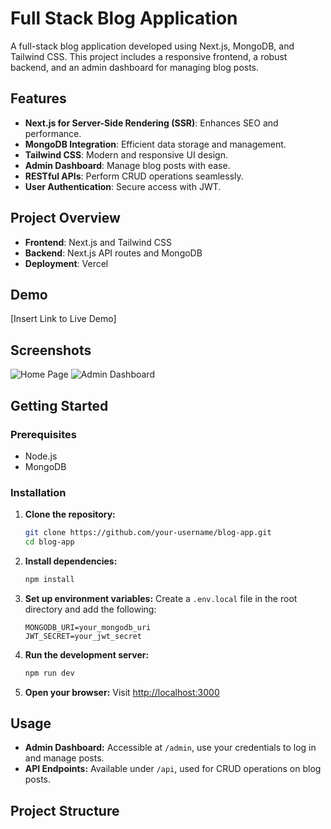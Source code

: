 # Full Stack Blog Application

A full-stack blog application developed using Next.js, MongoDB, and Tailwind CSS. This project includes a responsive frontend, a robust backend, and an admin dashboard for managing blog posts.

## Features

- **Next.js for Server-Side Rendering (SSR)**: Enhances SEO and performance.
- **MongoDB Integration**: Efficient data storage and management.
- **Tailwind CSS**: Modern and responsive UI design.
- **Admin Dashboard**: Manage blog posts with ease.
- **RESTful APIs**: Perform CRUD operations seamlessly.
- **User Authentication**: Secure access with JWT.

## Project Overview

- **Frontend**: Next.js and Tailwind CSS
- **Backend**: Next.js API routes and MongoDB
- **Deployment**: Vercel

## Demo

[Insert Link to Live Demo]

## Screenshots

![Home Page](path/to/homepage-screenshot.png)
![Admin Dashboard](path/to/admin-dashboard-screenshot.png)

## Getting Started

### Prerequisites

- Node.js
- MongoDB

### Installation

1. **Clone the repository:**
    ```bash
    git clone https://github.com/your-username/blog-app.git
    cd blog-app
    ```

2. **Install dependencies:**
    ```bash
    npm install
    ```

3. **Set up environment variables:**
    Create a `.env.local` file in the root directory and add the following:
    ```env
    MONGODB_URI=your_mongodb_uri
    JWT_SECRET=your_jwt_secret
    ```

4. **Run the development server:**
    ```bash
    npm run dev
    ```

5. **Open your browser:**
    Visit [http://localhost:3000](http://localhost:3000)

## Usage

- **Admin Dashboard:** Accessible at `/admin`, use your credentials to log in and manage posts.
- **API Endpoints:** Available under `/api`, used for CRUD operations on blog posts.

## Project Structure

